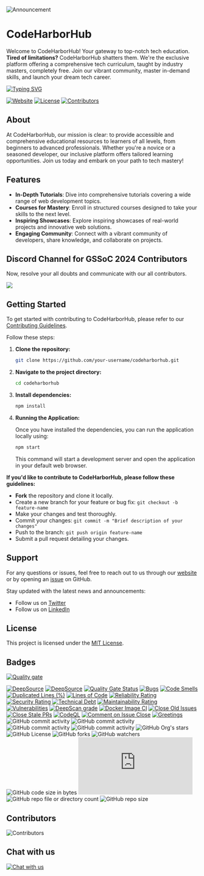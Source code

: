 <img src="https://readme-typing-svg.demolab.com?font=Fira+Code&size=24&weight=900&pause=1000&color=0FF26C&random=false&center=false&width=1500&height=100&lines=Announcement:+Contributors,+please+ensure+tasks+are+completed+within+assigned+timeframes+as+per+project+sidebar." alt="Announcement" />

# CodeHarborHub

Welcome to CodeHarborHub! Your gateway to top-notch tech education. **Tired of limitations?** CodeHarborHub shatters them. We're the exclusive platform offering a comprehensive tech curriculum, taught by industry masters, completely free. Join our vibrant community, master in-demand skills, and launch your dream tech career.

<a href="https://github.com/Ajay-Dhangar"><img src="https://readme-typing-svg.demolab.com?font=Fira+Code&pause=1000&color=DEF72C&random=false&center=false &width=1000&lines=Hi%2C+there.+If+you+like+CodeHarborHub,+give+it+a+Star" alt="Typing SVG" /></a>

[![Website](https://img.shields.io/website?url=https%3A%2F%2Fwww.codeharborhub.live%2F)](https://www.codeharborhub.live/)
[![License](https://img.shields.io/github/license/CodeHarborHub/codeharborhub)](https://github.com/CodeHarborHub/codeharborhub/blob/main/LICENSE)
[![Contributors](https://img.shields.io/github/contributors/CodeHarborHub/codeharborhub)](https://github.com/CodeHarborHub/codeharborhub/graphs/contributors)

## About

At CodeHarborHub, our mission is clear: to provide accessible and comprehensive educational resources to learners of all levels, from beginners to advanced professionals. Whether you're a novice or a seasoned developer, our inclusive platform offers tailored learning opportunities. Join us today and embark on your path to tech mastery!

## Features

- **In-Depth Tutorials**: Dive into comprehensive tutorials covering a wide range of web development topics.
- **Courses for Mastery**: Enroll in structured courses designed to take your skills to the next level.
- **Inspiring Showcases**: Explore inspiring showcases of real-world projects and innovative web solutions.
- **Engaging Community**: Connect with a vibrant community of developers, share knowledge, and collaborate on projects.

## Discord Channel for GSSoC 2024 Contributors

Now, resolve your all doubts and communicate with our all contributors.

[![](https://img.shields.io/badge/Discord-5865F2.svg?style=for-the-badge&logo=Discord&logoColor=white)](https://discord.com/channels/1231112132595028008/1238672287037919333)

## Getting Started

To get started with contributing to CodeHarborHub, please refer to our [Contributing Guidelines](CONTRIBUTING.md).

Follow these steps:

1. **Clone the repository:** 
   ```bash
   git clone https://github.com/your-username/codeharborhub.git
   ```

2. **Navigate to the project directory:**
   ```bash
   cd codeharborhub
   ```

3. **Install dependencies:**
   ```bash
   npm install
   ```

4. **Running the Application:**

    Once you have installed the dependencies, you can run the application locally using:

    ```bash
    npm start
    ```

    This command will start a development server and open the application in your default web browser.

**If you'd like to contribute to CodeHarborHub, please follow these guidelines:**

- **Fork** the repository and clone it locally.
- Create a new branch for your feature or bug fix: `git checkout -b feature-name`
- Make your changes and test thoroughly.
- Commit your changes: `git commit -m "Brief description of your changes"`
- Push to the branch: `git push origin feature-name`
- Submit a pull request detailing your changes.

## Support

For any questions or issues, feel free to reach out to us through our [website](https://www.codeharborhub.live/) or by opening an [issue](https://github.com/CodeHarborHub/codeharborhub/issues) on GitHub.

Stay updated with the latest news and announcements:

- Follow us on [Twitter](https://twitter.com/CodesWithAjay)
- Follow us on [LinkedIn](https://www.linkedin.com/groups/14232119/)

## License

This project is licensed under the [MIT License](LICENSE).

## Badges

[![Quality gate](https://sonarcloud.io/api/project_badges/quality_gate?project=CodeHarborHub_codeharborhub)](https://sonarcloud.io/summary/new_code?id=CodeHarborHub_codeharborhub)

[![DeepSource](https://app.deepsource.com/gh/CodeHarborHub/codeharborhub.svg/?label=active+issues&show_trend=true&token=D5-vPYsEG8PSYlzqpUGIbsiB)](https://app.deepsource.com/gh/CodeHarborHub/codeharborhub/) [![DeepSource](https://app.deepsource.com/gh/CodeHarborHub/codeharborhub.svg/?label=resolved+issues&show_trend=true&token=D5-vPYsEG8PSYlzqpUGIbsiB)](https://app.deepsource.com/gh/CodeHarborHub/codeharborhub/) [![Quality Gate Status](https://sonarcloud.io/api/project_badges/measure?project=CodeHarborHub_codeharborhub&metric=alert_status)](https://sonarcloud.io/summary/new_code?id=CodeHarborHub_codeharborhub) [![Bugs](https://sonarcloud.io/api/project_badges/measure?project=CodeHarborHub_codeharborhub&metric=bugs)](https://sonarcloud.io/summary/new_code?id=CodeHarborHub_codeharborhub) [![Code Smells](https://sonarcloud.io/api/project_badges/measure?project=CodeHarborHub_codeharborhub&metric=code_smells)](https://sonarcloud.io/summary/new_code?id=CodeHarborHub_codeharborhub) [![Duplicated Lines (%)](https://sonarcloud.io/api/project_badges/measure?project=CodeHarborHub_codeharborhub&metric=duplicated_lines_density)](https://sonarcloud.io/summary/new_code?id=CodeHarborHub_codeharborhub) [![Lines of Code](https://sonarcloud.io/api/project_badges/measure?project=CodeHarborHub_codeharborhub&metric=ncloc)](https://sonarcloud.io/summary/new_code?id=CodeHarborHub_codeharborhub) [![Reliability Rating](https://sonarcloud.io/api/project_badges/measure?project=CodeHarborHub_codeharborhub&metric=reliability_rating)](https://sonarcloud.io/summary/new_code?id=CodeHarborHub_codeharborhub) [![Security Rating](https://sonarcloud.io/api/project_badges/measure?project=CodeHarborHub_codeharborhub&metric=security_rating)](https://sonarcloud.io/summary/new_code?id=CodeHarborHub_codeharborhub) [![Technical Debt](https://sonarcloud.io/api/project_badges/measure?project=CodeHarborHub_codeharborhub&metric=sqale_index)](https://sonarcloud.io/summary/new_code?id=CodeHarborHub_codeharborhub) [![Maintainability Rating](https://sonarcloud.io/api/project_badges/measure?project=CodeHarborHub_codeharborhub&metric=sqale_rating)](https://sonarcloud.io/summary/new_code?id=CodeHarborHub_codeharborhub) [![Vulnerabilities](https://sonarcloud.io/api/project_badges/measure?project=CodeHarborHub_codeharborhub&metric=vulnerabilities)](https://sonarcloud.io/summary/new_code?id=CodeHarborHub_codeharborhub) [![DeepScan grade](https://deepscan.io/api/teams/24046/projects/27285/branches/870905/badge/grade.svg)](https://deepscan.io/dashboard#view=project&tid=24046&pid=27285&bid=870905) [![Docker Image CI](https://github.com/CodeHarborHub/codeharborhub/actions/workflows/docker-image.yml/badge.svg)](https://github.com/CodeHarborHub/codeharborhub/actions/workflows/docker-image.yml) [![Close Old Issues](https://github.com/CodeHarborHub/codeharborhub/actions/workflows/close-old-issue.yml/badge.svg)](https://github.com/CodeHarborHub/codeharborhub/actions/workflows/close-old-issue.yml) [![Close Stale PRs](https://github.com/CodeHarborHub/codeharborhub/actions/workflows/close-old-pr.yml/badge.svg)](https://github.com/CodeHarborHub/codeharborhub/actions/workflows/close-old-pr.yml) [![CodeQL](https://github.com/CodeHarborHub/codeharborhub/actions/workflows/github-code-scanning/codeql/badge.svg)](https://github.com/CodeHarborHub/codeharborhub/actions/workflows/github-code-scanning/codeql) [![Comment on Issue Close](https://github.com/CodeHarborHub/codeharborhub/actions/workflows/autocomment-iss-close.yml/badge.svg)](https://github.com/CodeHarborHub/codeharborhub/actions/workflows/autocomment-iss-close.yml) [![Greetings](https://github.com/CodeHarborHub/codeharborhub/actions/workflows/greetings.yml/badge.svg)](https://github.com/CodeHarborHub/codeharborhub/actions/workflows/greetings.yml) ![GitHub commit activity](https://img.shields.io/github/commit-activity/t/CodeHarborHub/codeharborhub) ![GitHub commit activity](https://img.shields.io/github/commit-activity/w/CodeHarborHub/codeharborhub) ![GitHub commit activity](https://img.shields.io/github/commit-activity/m/CodeHarborHub/codeharborhub) ![GitHub commit activity](https://img.shields.io/github/commit-activity/y/CodeHarborHub/codeharborhub) ![GitHub Org's stars](https://img.shields.io/github/stars/CodeHarborHub%2Fcodeharborhub) ![GitHub License](https://img.shields.io/github/license/CodeHarborHub/codeharborhub) ![GitHub forks](https://img.shields.io/github/forks/CodeHarborHub/codeharborhub) ![GitHub watchers](https://img.shields.io/github/watchers/CodeHarborHub/codeharborhub) ![GitHub code size in bytes](https://img.shields.io/github/languages/code-size/CodeHarborHub/codeharborhub) ![GitHub file size in bytes](https://img.shields.io/github/size/CodeHarborHub/codeharborhub/docusaurus.config.js) ![GitHub repo file or directory count](https://img.shields.io/github/directory-file-count/CodeHarborHub/codeharborhub) ![GitHub repo size](https://img.shields.io/github/repo-size/CodeHarborHub/codeharborhub)

## Contributors

![Contributors](https://opencollective.com/codeharborhub/contributors.svg)

## Chat with us

[![Chat with us](https://github.com/CodeHarborHub/codeharborhub/assets/99037494/e898e0e8-7985-4adb-9730-a2588fcba78e)](https://www.patreon.com/ajay_dhangar/membership)

